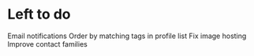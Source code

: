 # Left to do
Email notifications
Order by matching tags in profile list
Fix image hosting
Improve contact families
